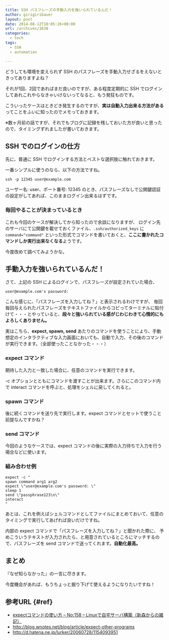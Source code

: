 ```yaml
---
title: SSH パスフレーズの手動入力を強いられているんだ！
author: girigiribauer
layout: post
date: 2014-08-12T10:05:26+00:00
url: /archives/1638
categories:
  - tech
tags:
  - SSH
  - automation

---
```

どうしても環境を変えられず SSH のパスフレーズを手動入力せざるをえないときってありますよね？

それが1回、2回であればまだ良いのですが、ある程度定期的に SSH でログインしてあれこれやらなきゃいけないってなると、もう発狂ものです。

こういったケースはときどき発生するのですが、**実は自動入力出来る方法がある**ってことをふいに知ったのでメモっておきます。

※数ヶ月前の話ですが、それでもブログに記録を残しておいた方が良いと思ったので、タイミングずれましたが書いておきます。

## SSH でのログインの仕方

先に、普通に SSH でログインする方法とベストな選択肢に触れておきます。

一番シンプルに使うのなら、以下の方法ですね。

    ssh -p 12345 user@example.com
    

ユーザー名: user、ポート番号: 12345 のとき、パスフレーズなしで公開鍵認証の設定がしてあれば、このままログイン出来るはずです。

### 毎回やることが決まっているとき

これも今回のケースが解決してから知ったので余談になりますが、 ログイン先のサーバにて公開鍵を載せておくファイル、`.ssh/authorized_keys` に `command="command"` といった形式でコマンドを書いておくと、**ここに書かれたコマンドしか実行出来なくなる**ようです。

今度改めて調べてみようかな。

## 手動入力を強いられているんだ！

さて、上記の SSH によるログインで、パスフレーズが設定されていた場合、

    user@example.com's password: 
    

こんな感じに、「パスフレーズを入力してね？」と表示されるわけですが、 毎回毎回与えられたパスフレーズをテキストファイルからコピってターミナルに貼付けて・・・とやっていると、**段々と強いられている感がじわじわきて心情的にもよろしくありません。**

実はこちら、**expect, spawn, send** あたりのコマンドを使うことにより、手動想定のインタラクティブな入力画面においても、自動で入力、その後のコマンドが実行できます。（全部使ったことなかった・・・）

### expect コマンド

期待した入力と一致した場合に、任意のコマンドを実行できます。

-c オプションとともにコマンドを渡すことが出来ます。さらにこのコマンド内で interact コマンドを呼ぶと、処理をシェルに戻してくれると。

### spawn コマンド

後に続くコマンドを送り先で実行します。expect コマンドとセットで使うこと前提なんですかね？

### send コマンド

今回のようなケースでは、expect コマンドの後に実際の入力待ちで入力を行う場合などに使います。

### 組み合わせ例

    expect -c "
    spawn command arg1 arg2
    expect \"user@example.com's password: \"
    sleep 1
    send \"passphrase123\n\"
    interact
    "
    

あとは、これを例えばシェルコマンドとしてファイルにまとめておいて、任意のタイミングで実行してあげれば良いだけですね。

内部の expect コマンドで「パスフレーズを入力してね？」と聞かれた際に、 予めこういうテキストが入力されたら、と用意されているところにマッチするので、パスフレーズを send コマンドで送ってくれます。**自動化最高。**

## まとめ

『なぜ知らなかった』の一言に尽きます。

今度機会があれば、もうちょっと掘り下げて使えるようになりたいですね！

## 参考URL {#ref}

  * [expectコマンドの使い方 – No:158 – Linuxで自宅サーバ構築（新森からの雑記）][1]
  * <http://blog.wnotes.net/blog/article/expect-other-programs>
  * <http://d.hatena.ne.jp/lurker/20060728/1154093951>

 [1]: http://www.uetyi.mydns.jp/wordpress/command/entry-158.html

